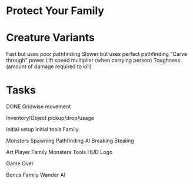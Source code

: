 Protect Your Family
===================

# Creature Variants

Fast but uses poor pathfinding
Slower but uses perfect pathfinding
"Carve through" power
Lift speed multiplier (when carrying person)
Toughness (amount of damage required to kill)

# Tasks

DONE Gridwise movement

Inventory/Object pickup/drop/usage

Initial setup
    Initial tools
    Family

Monsters
    Spawning
    Pathfinding
    AI
    Breaking
    Stealing

Art
    Player
    Family
    Monsters
    Tools
    HUD
    Logo

Game Over

Bonus
    Family Wander AI